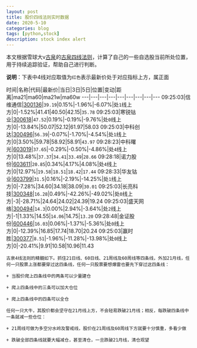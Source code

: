 ```yaml
---
layout: post
title: 股价四线法则实时数据
date: 2020-5-10
categories: blog
tags: [python,stock]
description: stock index alert
---
```



本文根据雪球大v[古泉](https://xueqiu.com/u/7148646888)的[古泉四线法则](https://xueqiu.com/7148646888/130498192)，计算了自己的一些自选股当前所处位置，用于持续追踪验证，帮助自己进行判断。

**说明**：下表中4线对应取值为`红色`表示最新价处于对应指标上方，属正面

时间|名称|代码|最新价|当日|3日|5日|位置|变动|距离|ma21|ma60|ma21w|ma60w
---|---|---|---|---|---|---|---|---
09:25:03|信维通信|[300136](https://xueqiu.com/S/SZ300136)|`39.19`|0.15%|-1.96%|-6.07%|处`1`线上方|0|-1.52%|41.41|40.50|42.15|`35.78`
09:25:03|寒锐钴业|[300618](https://xueqiu.com/S/SZ300618)|`47.52`|0.19%|-0.19%|-9.76%|处`0`线上方|0|-13.84%|50.07|52.12|61.97|58.03
09:25:03|中科创达|[300496](https://xueqiu.com/S/SZ300496)|`56.39`|-0.07%|-1.70%|-4.54%|处`1`线上方|0|3.50%|59.78|58.92|58.91|`43.97`
09:28:23|中科曙光|[603019](https://xueqiu.com/S/SH603019)|`37.65`|-0.29%|-0.50%|-4.86%|处`4`线上方|0|13.48%|`37.37`|`34.41`|`33.49`|`28.66`
09:28:18|诺力股份|[603611](https://xueqiu.com/S/SH603611)|`20.85`|0.34%|4.17%|4.08%|处`4`线上方|0|12.97%|`19.58`|`18.51`|`18.42`|`17.44`
09:28:33|华友钴业|[603799](https://xueqiu.com/S/SH603799)|`31.5`|0.16%|-2.19%|-14.25%|处`1`线上方|0|-7.28%|34.60|34.18|38.09|`30.01`
09:25:03|长亮科技|[300348](https://xueqiu.com/S/SZ300348)|`16.28`|0.49%|-42.26%|-49.02%|处`0`线上方|-3|-28.71%|24.64|24.02|24.39|19.24
09:25:03|盛天网络|[300494](https://xueqiu.com/S/SZ300494)|`14.3`|0.00%|2.94%|-3.64%|处`2`线上方|-1|1.33%|14.55|`14.06`|14.75|`13.20`
09:28:48|金证股份|[600446](https://xueqiu.com/S/SH600446)|`16.03`|0.06%|-1.37%|-5.36%|处`0`线上方|0|-12.39%|16.85|17.74|18.70|20.24
09:25:03|赢时胜|[300377](https://xueqiu.com/S/SZ300377)|`8.51`|-1.96%|-11.28%|-13.98%|处`0`线上方|0|-20.41%|9.91|10.58|10.96|11.43

```
古泉4线法则的精髓如下。抓住21日线、60日线、21周线及60周线等四条线，外加21月线，任何一只股票上涨都要穿过这四条线，任何一只股票要想爆雷也要先下穿过这四条线：

+ 当股价爬上四条线中的两条可以少量建仓

+ 爬上四条线中的三条可以加大仓位

+ 爬上四条线中的四条可以全仓

任何一只大牛，其股价都会坚守在21月线上方，不会轻易跌破21月线；相反，每跌破四条线中一条就减一些仓位：

+ 21周线可做为多空分水岭及警戒线，股价在21周线及60周线下方就要十分慎重，多看少做

+ 跌破全部四条线就要大幅减仓，甚至清仓，一旦跌破21月线，清仓观望
```